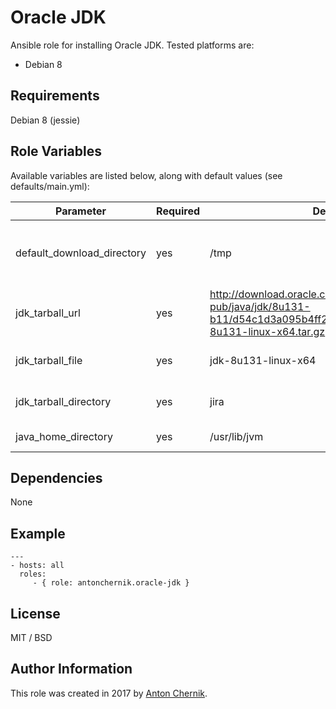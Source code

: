 Oracle JDK
=========

Ansible role for installing Oracle JDK. Tested platforms are:
* Debian 8

Requirements
------------

Debian 8 (jessie)

Role Variables
--------------

Available variables are listed below, along with default values (see defaults/main.yml):

| Parameter | Required | Default | Choices | Comments |
| ------------- | ------------- | ------------- | ------------- | ------------- |
| default_download_directory | yes | /tmp | | Sets directory where files will be downloaded |
| jdk_tarball_url  | yes | http://download.oracle.com/otn-pub/java/jdk/8u131-b11/d54c1d3a095b4ff2b6607d096fa80163/jdk-8u131-linux-x64.tar.gz | | Sets Oracle JDK tarball url  |
| jdk_tarball_file | yes  | jdk-8u131-linux-x64 | | Sets Oracle JDK tarball file name |
| jdk_tarball_directory | yes  | jira | jdk1.8.0_131 | Sets Oracle JDK extract directory |
| java_home_directory | yes  | /usr/lib/jvm | | Sets path to JAVA_HOME |

Dependencies
------------

None

Example 
----------------
    ---
    - hosts: all
      roles:
         - { role: antonchernik.oracle-jdk }

License
-------

MIT / BSD

Author Information
------------------

This role was created in 2017 by [Anton Chernik](https://github.com/antonchernik).
